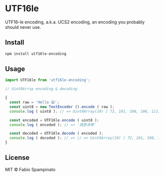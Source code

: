 # UTF16le

UTF16-le encoding, a.k.a. UCS2 encoding, an encoding you probably should never use.

## Install

```sh
npm install utf16le-encoding
```

## Usage

```ts
import UTF16le from 'utf16le-encoding';

// Uint8Array encoding & decoding

{
  const raw = 'Hello 😃';
  const uint8 = new TextEncoder ().encode ( raw );
  console.log ( uint8 ); // => Uint8Array(10) [ 72, 101, 108, 108, 111,  32, 240, 159, 152, 131 ]

  const encoded = UTF16le.encode ( uint8 );
  console.log ( encoded ); // => '效汬⁯鿰莘'

  const decoded = UTF16le.decode ( encoded );
  console.log ( decoded ); // => // => Uint8Array(10) [ 72, 101, 108, 108, 111,  32, 240, 159, 152, 131 ]
}
```

## License

MIT © Fabio Spampinato
